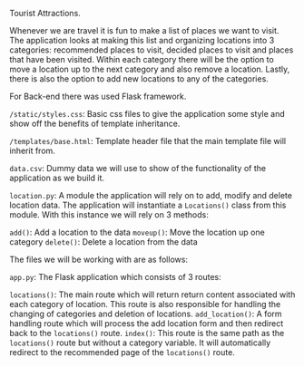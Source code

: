 
Tourist Attractions.

Whenever we are travel it is fun to make a list of places we want to visit. The application looks at making this list and organizing locations into 3 categories: recommended places to visit, decided places to visit and places that have been visited. Within each category there will be the option to move a location up to the next category and also remove a location. Lastly, there is also the option to add new locations to any of the categories.

For Back-end there was used Flask framework.

`/static/styles.css`: Basic css files to give the application some style and show off the benefits of template inheritance.

`/templates/base.html`: Template header file that the main template file will inherit from.

`data.csv`: Dummy data we will use to show of the functionality of the application as we build it.

`location.py`: A module the application will rely on to add, modify and delete location data. The application will instantiate a `Locations()` class from this module. With this instance we will rely on 3 methods:

`add()`: Add a location to the data
`moveup()`: Move the location up one category
`delete()`: Delete a location from the data

The files we will be working with are as follows:

`app.py`: The Flask application which consists of 3 routes:

`locations()`: The main route which will return return content associated with each category of location. This route is also responsible for handling the changing of categories and deletion of locations.
`add_location()`: A form handling route which will process the add location form and then redirect back to the `locations()` route.
`index()`: This route is the same path as the `locations()` route but without a category variable. It will automatically redirect to the recommended page of the `locations()` route.
